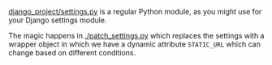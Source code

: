 [django_project/settings.py](./django_project/settings.py) is a regular Python module,
as you might use for your Django settings module.

The magic happens in [./patch_settings.py](patch_settings.py) which replaces the settings
with a wrapper object in which we have a dynamic attribute `STATIC_URL` which
can change based on different conditions.

